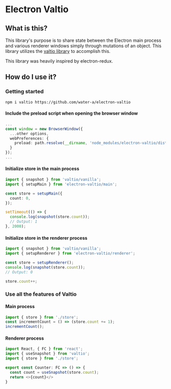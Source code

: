 # Electron Valtio

## What is this?

This library's purpose is to share state between the Electron main process and various renderer windows simply through mutations of an object. This library utilizes the [valtio library](https://github.com/pmndrs/valtio) to accomplish this.

This library was heavily inspired by electron-redux.

## How do I use it?

### Getting started

`npm i valtio https://github.com/water-a/electron-valtio`

#### Include the preload script when opening the browser window

```typescript
...
const window = new BrowserWindow({
  ...other options,
  webPreferences: {
    preload: path.resolve(__dirname, 'node_modules/electron-valtio/dist/preload.js')
  }
});
...
```

#### Initialize store in the main process

```typescript
import { snapshot } from 'valtio/vanilla';
import { setupMain } from 'electron-valtio/main';

const store = setupMain({
  count: 0,
});

setTimeout(() => {
  console.log(snapshot(store.count));
  // Output: 1
}, 2000);
```

#### Initialize store in the renderer process

```typescript
import { snapshot } from 'valtio/vanilla';
import { setupRenderer } from 'electron-valtio/renderer';

const store = setupRenderer();
console.log(snapshot(store.count));
// Output: 0

store.count++;
```

### Use all the features of Valtio

#### Main process

```typescript
import { store } from './store';
const incrementCount = () => (store.count += 1);
incrementCount();
```

#### Renderer process

```typescript
import React, { FC } from 'react';
import { useSnapshot } from 'valtio';
import { store } from './store';

export const Counter: FC => () => {
  const count = useSnapshot(store.count);
  return <>{count}</>
}
```

